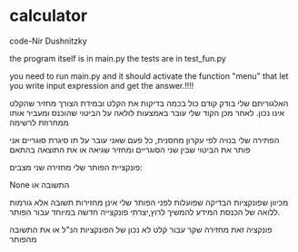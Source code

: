 # calculator
code-Nir Dushnitzky

the program itself is in main.py
the tests are in test_fun.py

you need to run main.py and it should activate the function "menu" that let you write input expression and get the answer.!!!!


האלגוריתם שלי בודק קודם כול בכמה בדיקות את הקלט ובמידת הצורך מחזיר שהקלט אינו נכון.
לאחר מכן הקוד שלי עובר באמצעות לולאה על הביטוי שהוכנס
ומעביר אותו ממחרוזת לרשימה

הפתירה שלי בנויה לפי עקרון מחסנית, כל פעם שאני עובר על תו סיגרת סוגריים אני פותר את הביטוי שבין שני הסוגריים 
ומחזיר שגיאה או את התוצאה בהתאם

פונקציית הפותר שלי מחזירה שני מצבים:

None התשובה או


מכיוון שפונקציות הבדיקה  שפועלות לפני הפותר שלי אינן מחזירות תשובה אלא גורמות ללואה של הכנסת המידע להמשיך לרוץ,יצרתי פונקצייה חדשה במיוחד עבור הפותר.

פונקציה זאת מחזירה שקר עבור קלט לא נכון של הפונקציות הנ"ל או את התשובה מהפותר
